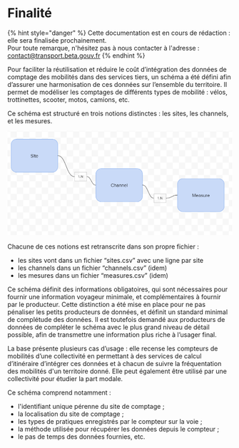 # Finalité

{% hint style="danger" %}
Cette documentation est en cours de rédaction : elle sera finalisée prochainement.  
Pour toute remarque, n'hésitez pas à nous contacter à l'adresse : [contact@transport.beta.gouv.fr](mailto:contact@transport.beta.gouv.fr)
{% endhint %}

Pour faciliter la réutilisation et réduire le coût d’intégration des données de comptage des mobilités dans des services tiers, un schéma a été défini afin d’assurer une harmonisation de ces données sur l’ensemble du territoire. Il permet de modéliser les comptages de différents types de mobilité : vélos, trottinettes, scooter, motos, camions, etc. 

Ce schéma est structuré en trois notions distinctes : les sites, les channels, et les mesures.

![](../../.gitbook/assets/image%20%28164%29.png)

Chacune de ces notions est retranscrite dans son propre fichier :

* les sites vont dans un fichier “sites.csv” avec une ligne par site
* les channels dans un fichier “channels.csv” \(idem\)
* les mesures dans un fichier “measures.csv” \(idem\)

Ce schéma définit des informations obligatoires, qui sont nécessaires pour fournir une information voyageur minimale, et complémentaires à fournir par le producteur. Cette distinction a été mise en place pour ne pas pénaliser les petits producteurs de données, et définit un standard minimal de complétude des données. Il est toutefois demandé aux producteurs de données de compléter le schéma avec le plus grand niveau de détail possible, afin de transmettre une information plus riche à l’usager final.

La base présente plusieurs cas d’usage : elle recense les compteurs de mobilités d’une collectivité en permettant à des services de calcul d’itinéraire d’intégrer ces données et à chacun de suivre la fréquentation des mobilités d'un territoire donné. Elle peut également être utilisé par une collectivité pour étudier la part modale.

Ce schéma comprend notamment :

* l'identifiant unique pérenne du site de comptage ;
* la localisation du site de comptage ;
* les types de pratiques enregistrés par le compteur sur la voie ;
* la méthode utilisée pour récupérer les données depuis le compteur ;
* le pas de temps des données fournies, etc.

